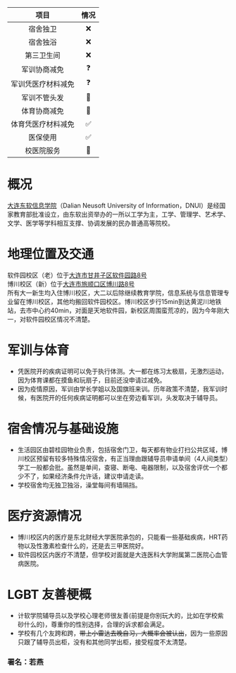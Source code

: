 |  项目   | 情况  |
|  :----:  | :----:  |
| 宿舍独卫  | ❌ |
| 宿舍独浴  | ❌ |
| 第三卫生间  | ❌ |
| 军训协商减免  | ❓ |
| 军训凭医疗材料减免  | ❓ |
| 军训不管头发  | 🤔 |
| 体育协商减免  | 🤔 |
| 体育凭医疗材料减免  | ✅ |
| 医保使用  | ✅ |
| 校医院服务  | 🤔 |
# 概况
[大连东软信息学院](https://www.neusoft.edu.cn/)（Dalian Neusoft University of Information，DNUI）是经国家教育部批准设立，由东软出资举办的一所以工学为主，工学、管理学、艺术学、文学、医学等学科相互支撑、协调发展的民办普通高等院校。
# 地理位置及交通
软件园校区（老）位于[大连市甘井子区软件园路8号](https://surl.amap.com/2sj42i1kguh)  
博川校区（新）位于[大连市旅顺口区博川路8号](https://surl.amap.com/2459lkvjd66)  
所有大一新生均入住博川校区，大二以后除继续教育学院，信息系统与信息管理专业留在博川校区，其他均搬回软件园校区。博川校区步行15min到达黄泥川地铁站，去市中心约40min，对面是天地软件园，新校区周围蛮荒凉的，因为今年刚大一，对软件园校区情况不清楚。
# 军训与体育
* 凭医院开的疾病证明可以免于执行体测。大一都在练习太极扇，无激烈运动，因为体育课都在摸鱼和玩扇子，目前还没申请过减免。
* 因为疫情原因，军训由学长学姐以及国旗班来训。历年政策不清楚，我军训时候，有医院开的任何疾病证明都可以坐在旁边看军训，头发取决于辅导员。
# 宿舍情况与基础设施
* 生活园区由碧桂园物业负责，包括宿舍门卫，每天都有物业打扫公共区域，博川校区预留有较多特殊情况宿舍，有正当理由跟辅导员申请单间（4人间类型）学工一般都会批。虽然是单间，查寝、断电、电器限制，以及宿舍评优一个都少不了，如果经济条件允许话，建议申请走读。 
* 学校宿舍均无独卫独浴，澡堂每间有墙隔挡。
# 医疗资源情况
* 博川校区内的医疗是东北财经大学医院承包的，只能看一些基础疾病，HRT药物以及性激素检查什么的，还是去三甲医院好。
* 软件园校区内医疗不清楚，但学校对面就是大连医科大学附属第二医院心血管病医院。
# LGBT 友善梗概
* 计软学院辅导员以及学校心理老师很友善(前提是你别玩大的，比如在学校紫砂什么的)，尊重你的性别选择，合理的诉求都会满足。
* 学校有几个友跨和跨，~~带上小雷达去晚自习，大概率会被认出~~，因为一些原因只跟了辅导员出柜，没有和其他同学出柜，接受程度不太清楚。
### 署名：若燕
